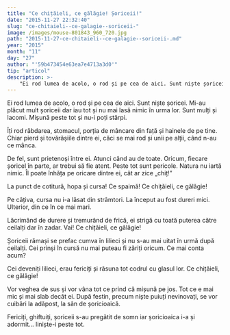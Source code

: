 ```yaml
---
title: "Ce chițăieli, ce gălăgie! Șoriceii!"
date: "2015-11-27 22:32:40"
slug: "ce-chitaieli--ce-galagie--soriceii-"
image: /images/mouse-801843_960_720.jpg
path: "2015-11-27-ce-chitaieli--ce-galagie--soriceii-.md"
year: "2015"
month: "11"
day: "27"
author: "'59b473454e63ea7e4713a3d0'"
tip: "articol"
description: >-
    "Ei rod lumea de acolo, o rod și pe cea de aici. Sunt niște șoricei. Mi-au plăcut mult șoriceii dar iau tot și nu mai lasă nimic în urma lor. Sunt mulți și lacomi. Mișună peste tot și nu-i poți stârpi."
---
```

<div class="kg-card-markdown"><p>Ei rod lumea de acolo, o rod și pe cea de aici. Sunt niște șoricei. Mi-au plăcut mult șoriceii dar iau tot și nu mai lasă nimic în urma lor. Sunt mulți și lacomi. Mișună peste tot și nu-i poți stârpi.</p>
<p>Îți rod răbdarea, stomacul, porția de mâncare din față și hainele de pe tine. Chiar pierd și tovărășiile dintre ei, căci se mai rod și unii pe alții, când n-au ce mânca.</p>
<p>De fel, sunt prietenoși între ei. Atunci când au de toate. Oricum, fiecare șoricel în parte, ar trebui să fie atent. Peste tot sunt pericole. Natura nu iartă nimic. Îl poate înhăța pe oricare dintre ei, cât ar zice „chiț!”</p>
<p>La punct de cotitură, hopa și cursa! Ce spaimă! Ce chițăieli, ce gălăgie!</p>
<p>Pe câțiva, cursa nu i-a lăsat din strâmtori. La început au fost dureri mici. Ulterior, din ce în ce mai mari.</p>
<p>Lăcrimând de durere și tremurând de frică, ei strigă cu toată puterea către ceilalți dar în zadar. Vai! Ce chițăieli, ce gălăgie!</p>
<p>Șoriceii rămași se prefac cumva în lilieci și nu s-au mai uitat în urmă după ceilalți. Cei prinși în cursă nu mai puteau fi zăriți oricum. Ce mai conta acum?</p>
<p>Cei deveniți lilieci, erau fericiți și răsuna tot codrul cu glasul lor. Ce chițăieli, ce gălăgie!</p>
<p>Vor veghea de sus și vor vâna tot ce prind că mișună pe jos. Tot ce e mai mic și mai slab decât ei. După festin, precum niște puiuți nevinovați, se vor cuibări la adăpost, la sân de șoricioaică.</p>
<p>Fericiți, ghiftuiți, șoriceii s-au pregătit de somn iar șoricioaica i-a și adormit... liniște-i peste tot.</p>
</div>
    